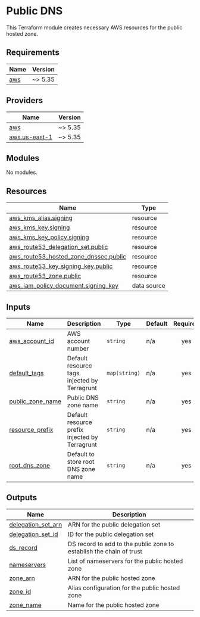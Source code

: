 # Public DNS

This Terraform module creates necessary AWS resources for the public hosted zone.

## Requirements

| Name | Version |
|------|---------|
| <a name="requirement_aws"></a> [aws](#requirement\_aws) | ~> 5.35 |

## Providers

| Name | Version |
|------|---------|
| <a name="provider_aws"></a> [aws](#provider\_aws) | ~> 5.35 |
| <a name="provider_aws.us-east-1"></a> [aws.us-east-1](#provider\_aws.us-east-1) | ~> 5.35 |

## Modules

No modules.

## Resources

| Name | Type |
|------|------|
| [aws_kms_alias.signing](https://registry.terraform.io/providers/hashicorp/aws/latest/docs/resources/kms_alias) | resource |
| [aws_kms_key.signing](https://registry.terraform.io/providers/hashicorp/aws/latest/docs/resources/kms_key) | resource |
| [aws_kms_key_policy.signing](https://registry.terraform.io/providers/hashicorp/aws/latest/docs/resources/kms_key_policy) | resource |
| [aws_route53_delegation_set.public](https://registry.terraform.io/providers/hashicorp/aws/latest/docs/resources/route53_delegation_set) | resource |
| [aws_route53_hosted_zone_dnssec.public](https://registry.terraform.io/providers/hashicorp/aws/latest/docs/resources/route53_hosted_zone_dnssec) | resource |
| [aws_route53_key_signing_key.public](https://registry.terraform.io/providers/hashicorp/aws/latest/docs/resources/route53_key_signing_key) | resource |
| [aws_route53_zone.public](https://registry.terraform.io/providers/hashicorp/aws/latest/docs/resources/route53_zone) | resource |
| [aws_iam_policy_document.signing_key](https://registry.terraform.io/providers/hashicorp/aws/latest/docs/data-sources/iam_policy_document) | data source |

## Inputs

| Name | Description | Type | Default | Required |
|------|-------------|------|---------|:--------:|
| <a name="input_aws_account_id"></a> [aws\_account\_id](#input\_aws\_account\_id) | AWS account number | `string` | n/a | yes |
| <a name="input_default_tags"></a> [default\_tags](#input\_default\_tags) | Default resource tags injected by Terragrunt | `map(string)` | n/a | yes |
| <a name="input_public_zone_name"></a> [public\_zone\_name](#input\_public\_zone\_name) | Public DNS zone name | `string` | n/a | yes |
| <a name="input_resource_prefix"></a> [resource\_prefix](#input\_resource\_prefix) | Default resource prefix injected by Terragrunt | `string` | n/a | yes |
| <a name="input_root_dns_zone"></a> [root\_dns\_zone](#input\_root\_dns\_zone) | Default to store root DNS zone name | `string` | n/a | yes |

## Outputs

| Name | Description |
|------|-------------|
| <a name="output_delegation_set_arn"></a> [delegation\_set\_arn](#output\_delegation\_set\_arn) | ARN for the public delegation set |
| <a name="output_delegation_set_id"></a> [delegation\_set\_id](#output\_delegation\_set\_id) | ID for the public delegation set |
| <a name="output_ds_record"></a> [ds\_record](#output\_ds\_record) | DS record to add to the public zone to establish the chain of trust |
| <a name="output_nameservers"></a> [nameservers](#output\_nameservers) | List of nameservers for the public hosted zone |
| <a name="output_zone_arn"></a> [zone\_arn](#output\_zone\_arn) | ARN for the public hosted zone |
| <a name="output_zone_id"></a> [zone\_id](#output\_zone\_id) | Alias configuration for the public hosted zone |
| <a name="output_zone_name"></a> [zone\_name](#output\_zone\_name) | Name for the public hosted zone |